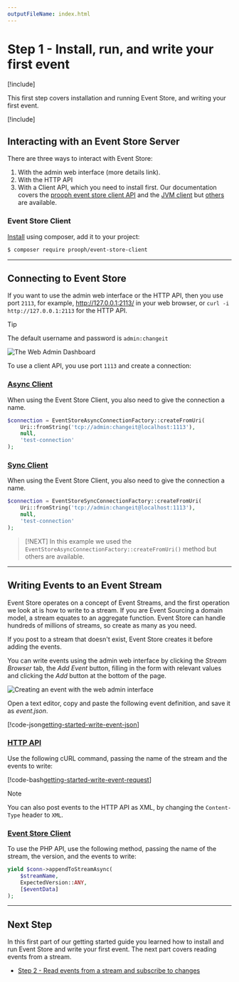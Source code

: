 ```yaml
---
outputFileName: index.html
---
```


# Step 1 - Install, run, and write your first event

[!include[<Getting Started Intro>](~/getting-started/_intro.md)]

This first step covers installation and running Event Store, and writing your first event.

[!include[<Getting Started Install and run>](~/partials/_install-run.md)]

## Interacting with an Event Store Server

There are three ways to interact with Event Store:

1.  With the admin web interface (more details link).
2.  With the HTTP API
3.  With a Client API, which you need to install first. Our documentation covers the [prooph event store client API](~/api/index.md) and the [JVM client](https://github.com/EventStore/EventStore.JVM) but [others](~/getting-started/which-api-sdk.md) are available.

### Event Store Client

[Install](https://github.com/prooph/event-store-client/) using composer, add it to your project:

```bash
$ composer require prooph/event-store-client
```

* * *

## Connecting to Event Store

If you want to use the admin web interface or the HTTP API, then you use port `2113`, for example, <http://127.0.0.1:2113/> in your web browser, or `curl -i http://127.0.0.1:2113` for the HTTP API.

> [!TIP]
> The default username and password is `admin:changeit`

![The Web Admin Dashboard](~/images/es-web-admin-dashboard.png)

To use a client API, you use port `1113` and create a connection:

### [Async Client](#tab/tabid-event-store-client-async-connect)

When using the Event Store Client, you also need to give the connection a name.

```php
$connection = EventStoreAsyncConnectionFactory::createFromUri(
    Uri::fromString('tcp://admin:changeit@localhost:1113'),
    null,
    'test-connection'
);
```

### [Sync Client](#tab/tabid-event-store-client-sync-connect)

When using the Event Store Client, you also need to give the connection a name.

```php
$connection = EventStoreSyncConnectionFactory::createFromUri(
    Uri::fromString('tcp://admin:changeit@localhost:1113'),
    null,
    'test-connection'
);
```

> [!NEXT]
> In this example we used the `EventStoreAsyncConnectionFactory::createFromUri()` method but others are available.

* * *

## Writing Events to an Event Stream

Event Store operates on a concept of Event Streams, and the first operation we look at is how to write to a stream. If you are Event Sourcing a domain model, a stream equates to an aggregate function. Event Store can handle hundreds of millions of streams, so create as many as you need.

If you post to a stream that doesn't exist, Event Store creates it before adding the events.

You can write events using the admin web interface by clicking the _Stream Browser_ tab, the _Add Event_ button, filling in the form with relevant values and clicking the _Add_ button at the bottom of the page.

![Creating an event with the web admin interface](~/images/getting-started-add-event.gif)

Open a text editor, copy and paste the following event definition, and save it as _event.json_.

[!code-json[getting-started-write-event-json](~/code-examples/getting-started/event.json "The contents of event.json")]

### [HTTP API](#tab/tabid-4)

Use the following cURL command, passing the name of the stream and the events to write:

[!code-bash[getting-started-write-event-request](~/code-examples/getting-started/write-event.sh?start=1&end=1)]

> [!NOTE]
> You can also post events to the HTTP API as XML, by changing the `Content-Type` header to `XML`.

### [Event Store Client](#tab/tabid-5)

To use the PHP API, use the following method, passing the name of the stream, the version, and the events to write:

```php
yield $conn->appendToStreamAsync(
    $streamName,
    ExpectedVersion::ANY,
    [$eventData]
);
```

* * *

## Next Step

In this first part of our getting started guide you learned how to install and run Event Store and write your first event. The next part covers reading events from a stream.

-   [Step 2 - Read events from a stream and subscribe to changes](~/getting-started/reading-subscribing-events.md)
